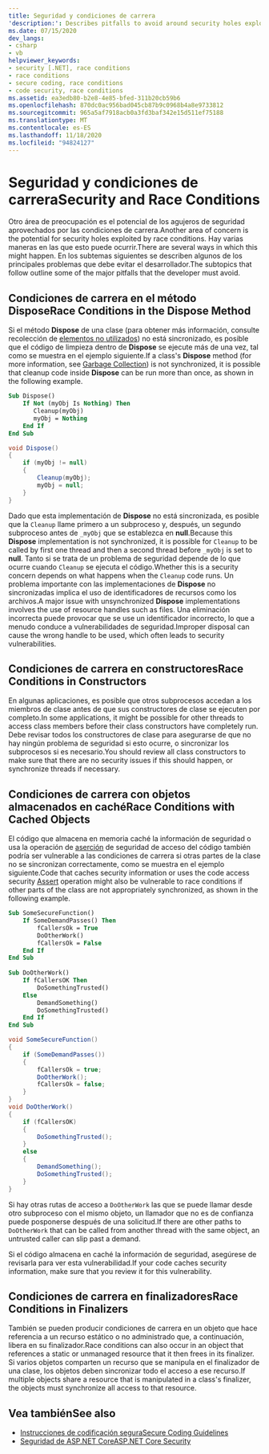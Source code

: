 ```yaml
---
title: Seguridad y condiciones de carrera
'description:': Describes pitfalls to avoid around security holes exploited by race conditions, including dispose methods, constructors, cached objects, and finalizers.
ms.date: 07/15/2020
dev_langs:
- csharp
- vb
helpviewer_keywords:
- security [.NET], race conditions
- race conditions
- secure coding, race conditions
- code security, race conditions
ms.assetid: ea3edb80-b2e8-4e85-bfed-311b20cb59b6
ms.openlocfilehash: 870dc0ac956bad045cb87b9c0968b4a8e9733812
ms.sourcegitcommit: 965a5af7918acb0a3fd3baf342e15d511ef75188
ms.translationtype: MT
ms.contentlocale: es-ES
ms.lasthandoff: 11/18/2020
ms.locfileid: "94824127"
---
```

# <a name="security-and-race-conditions"></a><span data-ttu-id="6c1bc-102">Seguridad y condiciones de carrera</span><span class="sxs-lookup"><span data-stu-id="6c1bc-102">Security and Race Conditions</span></span>

<span data-ttu-id="6c1bc-103">Otro área de preocupación es el potencial de los agujeros de seguridad aprovechados por las condiciones de carrera.</span><span class="sxs-lookup"><span data-stu-id="6c1bc-103">Another area of concern is the potential for security holes exploited by race conditions.</span></span> <span data-ttu-id="6c1bc-104">Hay varias maneras en las que esto puede ocurrir.</span><span class="sxs-lookup"><span data-stu-id="6c1bc-104">There are several ways in which this might happen.</span></span> <span data-ttu-id="6c1bc-105">En los subtemas siguientes se describen algunos de los principales problemas que debe evitar el desarrollador.</span><span class="sxs-lookup"><span data-stu-id="6c1bc-105">The subtopics that follow outline some of the major pitfalls that the developer must avoid.</span></span>  
  
## <a name="race-conditions-in-the-dispose-method"></a><span data-ttu-id="6c1bc-106">Condiciones de carrera en el método Dispose</span><span class="sxs-lookup"><span data-stu-id="6c1bc-106">Race Conditions in the Dispose Method</span></span>  

<span data-ttu-id="6c1bc-107">Si el método **Dispose** de una clase (para obtener más información, consulte recolección de [elementos no utilizados](../garbage-collection/index.md)) no está sincronizado, es posible que el código de limpieza dentro de **Dispose** se ejecute más de una vez, tal como se muestra en el ejemplo siguiente.</span><span class="sxs-lookup"><span data-stu-id="6c1bc-107">If a class's **Dispose** method (for more information, see [Garbage Collection](../garbage-collection/index.md)) is not synchronized, it is possible that cleanup code inside **Dispose** can be run more than once, as shown in the following example.</span></span>  
  
```vb  
Sub Dispose()  
    If Not (myObj Is Nothing) Then  
       Cleanup(myObj)  
       myObj = Nothing  
    End If  
End Sub  
```  
  
```csharp  
void Dispose()
{  
    if (myObj != null)
    {  
        Cleanup(myObj);  
        myObj = null;  
    }  
}  
```  
  
<span data-ttu-id="6c1bc-108">Dado que esta implementación de **Dispose** no está sincronizada, es posible que la `Cleanup` llame primero a un subproceso y, después, un segundo subproceso antes de `_myObj` que se establezca en **null**.</span><span class="sxs-lookup"><span data-stu-id="6c1bc-108">Because this **Dispose** implementation is not synchronized, it is possible for `Cleanup` to be called by first one thread and then a second thread before `_myObj` is set to **null**.</span></span> <span data-ttu-id="6c1bc-109">Tanto si se trata de un problema de seguridad depende de lo que ocurre cuando `Cleanup` se ejecuta el código.</span><span class="sxs-lookup"><span data-stu-id="6c1bc-109">Whether this is a security concern depends on what happens when the `Cleanup` code runs.</span></span> <span data-ttu-id="6c1bc-110">Un problema importante con las implementaciones de **Dispose** no sincronizadas implica el uso de identificadores de recursos como los archivos.</span><span class="sxs-lookup"><span data-stu-id="6c1bc-110">A major issue with unsynchronized **Dispose** implementations involves the use of resource handles such as files.</span></span> <span data-ttu-id="6c1bc-111">Una eliminación incorrecta puede provocar que se use un identificador incorrecto, lo que a menudo conduce a vulnerabilidades de seguridad.</span><span class="sxs-lookup"><span data-stu-id="6c1bc-111">Improper disposal can cause the wrong handle to be used, which often leads to security vulnerabilities.</span></span>  
  
## <a name="race-conditions-in-constructors"></a><span data-ttu-id="6c1bc-112">Condiciones de carrera en constructores</span><span class="sxs-lookup"><span data-stu-id="6c1bc-112">Race Conditions in Constructors</span></span>

<span data-ttu-id="6c1bc-113">En algunas aplicaciones, es posible que otros subprocesos accedan a los miembros de clase antes de que sus constructores de clase se ejecuten por completo.</span><span class="sxs-lookup"><span data-stu-id="6c1bc-113">In some applications, it might be possible for other threads to access class members before their class constructors have completely run.</span></span> <span data-ttu-id="6c1bc-114">Debe revisar todos los constructores de clase para asegurarse de que no hay ningún problema de seguridad si esto ocurre, o sincronizar los subprocesos si es necesario.</span><span class="sxs-lookup"><span data-stu-id="6c1bc-114">You should review all class constructors to make sure that there are no security issues if this should happen, or synchronize threads if necessary.</span></span>  
  
## <a name="race-conditions-with-cached-objects"></a><span data-ttu-id="6c1bc-115">Condiciones de carrera con objetos almacenados en caché</span><span class="sxs-lookup"><span data-stu-id="6c1bc-115">Race Conditions with Cached Objects</span></span>  

<span data-ttu-id="6c1bc-116">El código que almacena en memoria caché la información de seguridad o usa la operación de [aserción](../../framework/misc/using-the-assert-method.md) de seguridad de acceso del código también podría ser vulnerable a las condiciones de carrera si otras partes de la clase no se sincronizan correctamente, como se muestra en el ejemplo siguiente.</span><span class="sxs-lookup"><span data-stu-id="6c1bc-116">Code that caches security information or uses the code access security [Assert](../../framework/misc/using-the-assert-method.md) operation might also be vulnerable to race conditions if other parts of the class are not appropriately synchronized, as shown in the following example.</span></span>  
  
```vb  
Sub SomeSecureFunction()  
    If SomeDemandPasses() Then  
        fCallersOk = True  
        DoOtherWork()  
        fCallersOk = False  
    End If  
End Sub  
  
Sub DoOtherWork()  
    If fCallersOK Then  
        DoSomethingTrusted()  
    Else  
        DemandSomething()  
        DoSomethingTrusted()  
    End If  
End Sub  
```  
  
```csharp  
void SomeSecureFunction()
{  
    if (SomeDemandPasses())
    {  
        fCallersOk = true;  
        DoOtherWork();  
        fCallersOk = false;  
    }  
}  
void DoOtherWork()
{  
    if (fCallersOK)
    {  
        DoSomethingTrusted();  
    }  
    else
    {  
        DemandSomething();  
        DoSomethingTrusted();  
    }  
}  
```  
  
<span data-ttu-id="6c1bc-117">Si hay otras rutas de acceso a `DoOtherWork` las que se puede llamar desde otro subproceso con el mismo objeto, un llamador que no es de confianza puede posponerse después de una solicitud.</span><span class="sxs-lookup"><span data-stu-id="6c1bc-117">If there are other paths to `DoOtherWork` that can be called from another thread with the same object, an untrusted caller can slip past a demand.</span></span>  
  
<span data-ttu-id="6c1bc-118">Si el código almacena en caché la información de seguridad, asegúrese de revisarla para ver esta vulnerabilidad.</span><span class="sxs-lookup"><span data-stu-id="6c1bc-118">If your code caches security information, make sure that you review it for this vulnerability.</span></span>  
  
## <a name="race-conditions-in-finalizers"></a><span data-ttu-id="6c1bc-119">Condiciones de carrera en finalizadores</span><span class="sxs-lookup"><span data-stu-id="6c1bc-119">Race Conditions in Finalizers</span></span>  

<span data-ttu-id="6c1bc-120">También se pueden producir condiciones de carrera en un objeto que hace referencia a un recurso estático o no administrado que, a continuación, libera en su finalizador.</span><span class="sxs-lookup"><span data-stu-id="6c1bc-120">Race conditions can also occur in an object that references a static or unmanaged resource that it then frees in its finalizer.</span></span> <span data-ttu-id="6c1bc-121">Si varios objetos comparten un recurso que se manipula en el finalizador de una clase, los objetos deben sincronizar todo el acceso a ese recurso.</span><span class="sxs-lookup"><span data-stu-id="6c1bc-121">If multiple objects share a resource that is manipulated in a class's finalizer, the objects must synchronize all access to that resource.</span></span>  
  
## <a name="see-also"></a><span data-ttu-id="6c1bc-122">Vea también</span><span class="sxs-lookup"><span data-stu-id="6c1bc-122">See also</span></span>

- [<span data-ttu-id="6c1bc-123">Instrucciones de codificación segura</span><span class="sxs-lookup"><span data-stu-id="6c1bc-123">Secure Coding Guidelines</span></span>](secure-coding-guidelines.md)
- [<span data-ttu-id="6c1bc-124">Seguridad de ASP.NET Core</span><span class="sxs-lookup"><span data-stu-id="6c1bc-124">ASP.NET Core Security</span></span>](/aspnet/core/security/)
